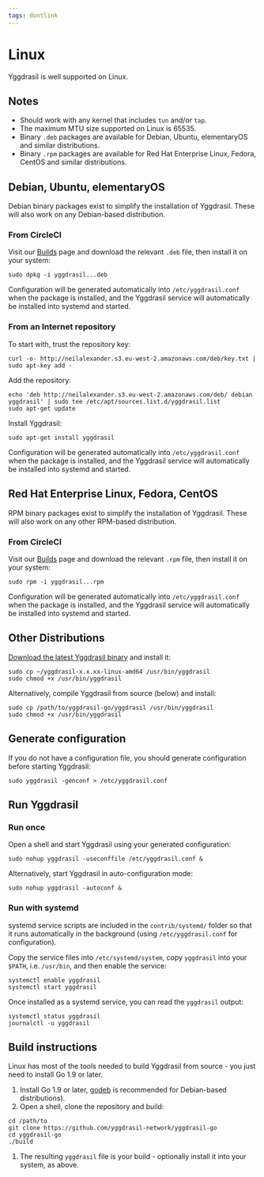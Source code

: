 ```yaml
---
tags: dontlink
---
```


# Linux

Yggdrasil is well supported on Linux.

## Notes

- Should work with any kernel that includes `tun` and/or `tap`.
- The maximum MTU size supported on Linux is 65535.
- Binary `.deb` packages are available for Debian, Ubuntu, elementaryOS and similar distributions.
- Binary `.rpm` packages are available for Red Hat Enterprise Linux, Fedora, CentOS and similar distributions.

## Debian, Ubuntu, elementaryOS

Debian binary packages exist to simplify the installation of Yggdrasil. These
will also work on any Debian-based distribution.

### From CircleCI

Visit our [Builds](builds.md) page and download the relevant `.deb` file, then
install it on your system:
```
sudo dpkg -i yggdrasil...deb
```
Configuration will be generated automatically into `/etc/yggdrasil.conf` when
the package is installed, and the Yggdrasil service will automatically be
installed into systemd and started.

### From an Internet repository

To start with, trust the repository key:
```
curl -o- http://neilalexander.s3.eu-west-2.amazonaws.com/deb/key.txt | sudo apt-key add -
```

Add the repository:
```
echo 'deb http://neilalexander.s3.eu-west-2.amazonaws.com/deb/ debian yggdrasil' | sudo tee /etc/apt/sources.list.d/yggdrasil.list
sudo apt-get update
```

Install Yggdrasil:
```
sudo apt-get install yggdrasil
```
Configuration will be generated automatically into `/etc/yggdrasil.conf` when
the package is installed, and the Yggdrasil service will automatically be
installed into systemd and started.

## Red Hat Enterprise Linux, Fedora, CentOS

RPM binary packages exist to simplify the installation of Yggdrasil. These
will also work on any other RPM-based distribution.

### From CircleCI

Visit our [Builds](builds.md) page and download the relevant `.rpm` file, then
install it on your system:
```
sudo rpm -i yggdrasil...rpm
```
Configuration will be generated automatically into `/etc/yggdrasil.conf` when
the package is installed, and the Yggdrasil service will automatically be
installed into systemd and started.

## Other Distributions

[Download the latest Yggdrasil binary](https://circleci.com/api/v1.1/project/github/yggdrasil-network/yggdrasil-go/latest/artifacts) and install it:
```
sudo cp ~/yggdrasil-x.x.xx-linux-amd64 /usr/bin/yggdrasil
sudo chmod +x /usr/bin/yggdrasil
```
Alternatively, compile Yggdrasil from source (below) and install:
```
sudo cp /path/to/yggdrasil-go/yggdrasil /usr/bin/yggdrasil
sudo chmod +x /usr/bin/yggdrasil
```

## Generate configuration

If you do not have a configuration file, you should generate configuration
before starting Yggdrasil:
```
sudo yggdrasil -genconf > /etc/yggdrasil.conf
```

## Run Yggdrasil

### Run once

Open a shell and start Yggdrasil using your generated configuration:
```
sudo nohup yggdrasil -useconffile /etc/yggdrasil.conf &
```
Alternatively, start Yggdrasil in auto-configuration mode:
```
sudo nohup yggdrasil -autoconf &
```

### Run with systemd

systemd service scripts are included in the `contrib/systemd/` folder so that it
runs automatically in the background (using `/etc/yggdrasil.conf` for
configuration).

Copy the service files into `/etc/systemd/system`, copy `yggdrasil` into your
`$PATH`, i.e. `/usr/bin`, and then enable the service:
```
systemctl enable yggdrasil
systemctl start yggdrasil
```

Once installed as a systemd service, you can read the `yggdrasil` output:
```
systemctl status yggdrasil
journalctl -u yggdrasil
```

## Build instructions

Linux has most of the tools needed to build Yggdrasil from source - you just
need to install Go 1.9 or later.

1. Install Go 1.9 or later, [godeb](https://github.com/niemeyer/godeb) is
recommended for Debian-based distributions).
1. Open a shell, clone the repository and build:
```
cd /path/to
git clone https://github.com/yggdrasil-network/yggdrasil-go
cd yggdrasil-go
./build
```
1. The resulting `yggdrasil` file is your build - optionally install it into
your system, as above.
